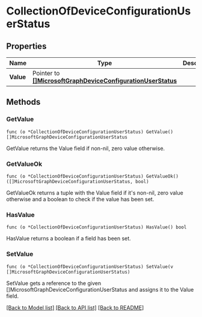 # CollectionOfDeviceConfigurationUserStatus

## Properties

Name | Type | Description | Notes
------------ | ------------- | ------------- | -------------
**Value** | Pointer to [**[]MicrosoftGraphDeviceConfigurationUserStatus**](microsoft.graph.deviceConfigurationUserStatus.md) |  | [optional] 

## Methods

### GetValue

`func (o *CollectionOfDeviceConfigurationUserStatus) GetValue() []MicrosoftGraphDeviceConfigurationUserStatus`

GetValue returns the Value field if non-nil, zero value otherwise.

### GetValueOk

`func (o *CollectionOfDeviceConfigurationUserStatus) GetValueOk() ([]MicrosoftGraphDeviceConfigurationUserStatus, bool)`

GetValueOk returns a tuple with the Value field if it's non-nil, zero value otherwise
and a boolean to check if the value has been set.

### HasValue

`func (o *CollectionOfDeviceConfigurationUserStatus) HasValue() bool`

HasValue returns a boolean if a field has been set.

### SetValue

`func (o *CollectionOfDeviceConfigurationUserStatus) SetValue(v []MicrosoftGraphDeviceConfigurationUserStatus)`

SetValue gets a reference to the given []MicrosoftGraphDeviceConfigurationUserStatus and assigns it to the Value field.


[[Back to Model list]](../README.md#documentation-for-models) [[Back to API list]](../README.md#documentation-for-api-endpoints) [[Back to README]](../README.md)


